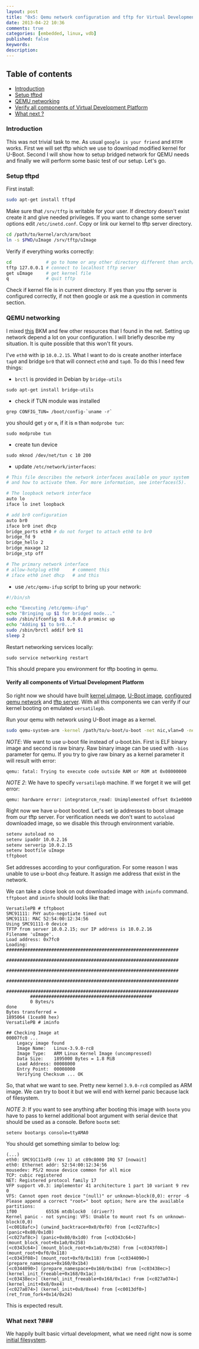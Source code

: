 ```yaml
---
layout: post
title: "0x5: Qemu network configuration and tftp for Virtual Development Board"
date: 2013-04-22 10:36
comments: true
categories: [embedded, linux, vdb]
published: false
keywords:
description:
---
```

## Table of contents ##

* [Introduction](/blog/2013/04/22/qemu-network-configuration-and-tftp-for-virtual-development-board/#intro)
* [Setup tftpd](/blog/2013/04/22/qemu-network-configuration-and-tftp-for-virtual-development-board/#setup-tftpd)
* [QEMU networking](/blog/2013/04/22/qemu-network-configuration-and-tftp-for-virtual-development-board/#qemu-networking)
* [Verify all components of Virtual Development Platform](/blog/2013/04/22/qemu-network-configuration-and-tftp-for-virtual-development-board/#verify-qemu-with-tftp)
* [What next ?](/blog/2013/04/22/qemu-network-configuration-and-tftp-for-virtual-development-board/#what-next)


<a id="intro"></a>
### Introduction ###
This was not trivial task to me. As usual `google is your friend` and `RTFM` works.
First we will set tftp which we use to download modified kernel for U-Boot.
Second I will show how to setup bridged network for QEMU needs and finally we
will perform some basic test of our setup. Let's go.

<a id="setup-tftpd"></a>
### Setup tftpd ###
First install:
```bash
sudo apt-get install tftpd
```
Make sure that `/srv/tftp` is writable for your user. If directory doesn't exist 
create it and give needed privileges. If you want to change some server options 
edit `/etc/inetd.conf`. Copy or link our kernel to tftp server
directory.
```bash
cd /path/to/kernel/arch/arm/boot
ln -s $PWD/uImage /srv/tftp/uImage
```
Verify if everything works correctly:
```bash
cd             # go to home or any other directory different than arch/arm/boot
tftp 127.0.0.1 # connect to localhost tftp server
get uImage     # get kernel file
q              # quit tftp
```
Check if kernel file is in current directory. If yes than you tftp server is 
configured correctly, if not then google or ask me a question in comments 
section.

<a id="qemu-networking"></a>
### QEMU networking ###
I mixed [this](http://toast.djw.org.uk/qemu.html) BKM and few other resources
that I found in the net. Setting up network depend a lot on your configuration.
I will briefly describe my situation. It is quite possible that this won't fit 
yours.

I've `eth0` with ip `10.0.2.15`. What I want to do is create another interface `tap0` and
bridge `br0` that will connect `eth0` and `tap0`. To do this I need few things:

* `brctl` is provided in Debian by `bridge-utils`
```
sudo apt-get install bridge-utils
```
* check if TUN module was installed
```
grep CONFIG_TUN= /boot/config-`uname -r`
```
you should get `y` or `m`, if it is `m` than `modprobe tun`:
```
sudo modprobe tun
```
* create tun device
```
sudo mknod /dev/net/tun c 10 200
```
* update `/etc/network/interfaces`:
```bash
# This file describes the network interfaces available on your system
# and how to activate them. For more information, see interfaces(5).

# The loopback network interface
auto lo
iface lo inet loopback

# add br0 configuration
auto br0
iface br0 inet dhcp
bridge_ports eth0 # do not forget to attach eth0 to br0
bridge_fd 9
bridge_hello 2
bridge_maxage 12
bridge_stp off

# The primary network interface
# allow-hotplug eth0     # comment this
# iface eth0 inet dhcp   # and this
```
* use `/etc/qemu-ifup` script to bring up your network:
```bash
#!/bin/sh

echo "Executing /etc/qemu-ifup"
echo "Bringing up $1 for bridged mode..."
sudo /sbin/ifconfig $1 0.0.0.0 promisc up
echo "Adding $1 to br0..."
sudo /sbin/brctl addif br0 $1
sleep 2
```

Restart networking services locally:
```
sudo service networking restart
```

This should prepare you environment for tftp booting in qemu.

<a id="verify-qemu-with-tftp"></a>
#### Verify all components of Virtual Development Platform ####

So right now we should have built [kernel uImage](/blog/2013/04/22/linux-kernel-for-embedded-system), [U-Boot image](/blog/2013/04/22/embedded-board-bootloader),
[configured qemu network](/blog/2013/04/22/qemu-network-configuration-and-tftp-for-virtual-development-board/#qemu-networking) and [tftp server](/blog/2013/04/22/qemu-network-configuration-and-tftp-for-virtual-development-board/#setup-tftpd). With all this components we can 
verify if our kernel booting on emulated `versatilepb`.

Run your qemu with network using U-Boot image as a kernel.
```bash
sudo qemu-system-arm -kernel /path/to/u-boot/u-boot -net nic,vlan=0 -net tap,vlan=0,ifname=tap0,script=/etc/qemu-ifup -nographic -M versatilepb
```
_NOTE_: We want to use u-boot file instead of u-boot.bin. First is ELF binary 
image and second is raw binary. Raw binary image can be used with `-bios`
parameter for qemu. If you try to give raw binary as a kernel parameter it will result with error:
```
qemu: fatal: Trying to execute code outside RAM or ROM at 0x08000000
```
_NOTE 2_: We have to specify `versatilepb` machine. If we forget it we will get 
error:
```
qemu: hardware error: integratorcm_read: Unimplemented offset 0x1e0000
```

Right now we have u-boot booted. Let's set ip addresses to boot uImage from our 
tftp server. For verification needs we don't want to `autoload` downloaded 
image, so we disable this through environment variable.
```bash
setenv autoload no
setenv ipaddr 10.0.2.16
setenv serverip 10.0.2.15
setenv bootfile uImage
tftpboot
```
Set addresses according to your configuration. For some reason I was unable to 
use u-boot `dhcp` feature. It assign me address that exist in the network.

We can take a close look on out downloaded image with `iminfo` command. 
`tftpboot` and `iminfo` should looks like that:
```
VersatilePB # tftpboot
SMC91111: PHY auto-negotiate timed out
SMC91111: MAC 52:54:00:12:34:56
Using SMC91111-0 device
TFTP from server 10.0.2.15; our IP address is 10.0.2.16
Filename 'uImage'.
Load address: 0x7fc0
Loading: #################################################################
         #################################################################
         #################################################################
         #################################################################
         #################################################################
         ##############################################
         0 Bytes/s
done
Bytes transferred = 
1895064 (1cea98 hex)
VersatilePB # iminfo

## Checking Image at 
00007fc0 ...
    Legacy image found
    Image Name:   Linux-3.9.0-rc8
    Image Type:   ARM Linux Kernel Image (uncompressed)
    Data Size:    1895000 Bytes = 1.8 MiB
    Load Address: 00008000
    Entry Point:  00008000
    Verifying Checksum ... OK
```

So, that what we want to see. Pretty new kernel `3.9.0-rc8` compiled as ARM 
image. We can try to boot it but we will end with kernel panic because lack of 
filesystem.

_NOTE 3_: If you want to see anything after booting this image with `bootm` you 
have to pass to kernel additional boot argument with serial device that should 
be used as a console. Before `bootm` set:
```
setenv bootargs console=ttyAMA0
```
You should get something similar to below log:
```
(...)
eth0: SMC91C11xFD (rev 1) at c89c8000 IRQ 57 [nowait]
eth0: Ethernet addr: 52:54:00:12:34:56
mousedev: PS/2 mouse device common for all mice
TCP: cubic registered
NET: Registered protocol family 17
VFP support v0.3: implementor 41 architecture 1 part 10 variant 9 rev 0
VFS: Cannot open root device "(null)" or unknown-block(0,0): error -6
Please append a correct "root=" boot option; here are the available partitions:
1f00           65536 mtdblock0  (driver?)
Kernel panic - not syncing: VFS: Unable to mount root fs on unknown-block(0,0)
[<c0018afc>] (unwind_backtrace+0x0/0xf0) from [<c027af8c>] (panic+0x80/0x1d0)
[<c027af8c>] (panic+0x80/0x1d0) from [<c0343c64>] (mount_block_root+0x1a0/0x258)
[<c0343c64>] (mount_block_root+0x1a0/0x258) from [<c0343f08>] (mount_root+0xf0/0x118)
[<c0343f08>] (mount_root+0xf0/0x118) from [<c0344090>] (prepare_namespace+0x160/0x1b4)
[<c0344090>] (prepare_namespace+0x160/0x1b4) from [<c03438ec>] (kernel_init_freeable+0x168/0x1ac)
[<c03438ec>] (kernel_init_freeable+0x168/0x1ac) from [<c027a074>] (kernel_init+0x8/0xe4)
[<c027a074>] (kernel_init+0x8/0xe4) from [<c0013df0>] (ret_from_fork+0x14/0x24)
```
This is expected result. 

<a id="what-next"></a>
### What next ?###
We happily built basic virtual development, what we need right now is some 
[initial filesystem](/blog/2013/04/22/root-file-system-for-embedded-system).

